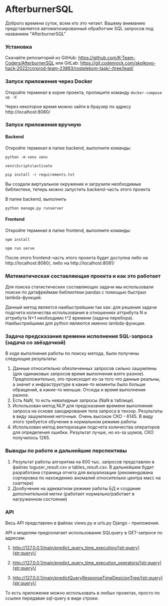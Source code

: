 # AfterburnerSQL

Доброго времени суток, всем кто это читает. Вашему вниманию представляется автоматизированный обработчик SQL запросов под названием "AfterburnerSQL"

### Установка

Скачайте репозиторий из GitHub: https://github.com/K-Team-Coders/AfterburnerSQL или GitLab: https://git.codenrock.com/skolkovo-hack-2022/cnrprod-team-23883/rostelekom-task/-/tree/lead/

### Запуск приложения через Docker

Откройте терминал в корне проекта, пропишите команду `docker-compose up -d`

Через некоторое время можно зайти в браузер по адресу http://localhost:8080/

### Запуск приложения вручную

#### Backend

Откройте терминал в папке backend, выполните команды:

`python -m venv venv`

`venv\Scripts\activate`

`pip install -r requirements.txt`

Вы создали виртуальное окружение и загрузили необходимые библиотеки, теперь можно запустить backend-часть этого проекта

В папке backend, выполнить

`python manage.py runserver`

#### Frontend

Откройте терминал в папке frontend, выполните команды:

`npm install`

`npm run serve`

После этого frontend-часть этого проекта будет доступна либо на http://localhost:8080/, либо на http://localhost:8081/

### Математическая составляющая проекта и как это работает

Для поиска статистических составляющих задачи мы использовали поиски по датафреймам библиотеки pandas с помощью быстрых lambda-функций.

Данный метод является наибыстрейшим так как: для решения задачи подсчета количества использования в отношениях аттрибута N и аттрибута N+1 необходимо t^2 времени (задача перебора). Наибыстрейшими для python являются именно lambda-функции.

### Задача предсказания времени исполнения SQL-запроса (задача со звёздочкой)

В ходе выполнения работы по поиску метода, были получены следующие результаты:

1) Данные относительно обезличенных запросов сильно зашумлены (для одинаковых запросов время выполнения взято разное). Предположительно, это происходит из-за того что данные реальны, а значит к инфраструктуре в какие-то моменты было больше обращений, в какие-то меньше. Отсюда и время выполнения разное.
2) Есть NaN, то есть невалидные запросы (NaN в таблице).
3) Использован метод NLP для предсказания времени выполнения запроса на основе закодирования тела запроса в тензор. Результаты в виду зашумления неточные. Очень высокое СКО - 6145. В виду этого требуется обучение в нормальном режиме работы
4) Использован метод векторизации подсчета количества операторов для определения ошибки. Результат лучше, но из-за шумов, СКО получилось 1265.

### Выводы по работе и дальнейшие перспективы

1) Результат работы алгоритма на 600 тыс. запросов представлен в файлах loguser_result.csv и tables_result.csv. В дальнейшем будет разработана страница отчета для визуализации (рекомендована сортировка по нахождению аномалий относительно центра масс на скаттере)
2) Дообучение на адекватном режиме работы БД и создание дополнительной метки (работает нормально/работает в нагруженном состоянии)

### API

Весь API представлен в файлах views.py и urls.py Django - приложения.

API к моделям предполагает использование SQLquery в GET-запросе по адресам:

1) http://127.0.0.1/main/predict_query_time_execution/[str:query](str:query)/

2) http://127.0.0.1/main/predict_query_time_execution_operators/[str:query](str:query)/

3) http://127.0.0.1/main/predictQueryResponseTimeDesicionTree/[str:query](str:query)/

То есть приложение можно использовать в любых проектах, просто по ссылке передавая sql-query в виде строки.
